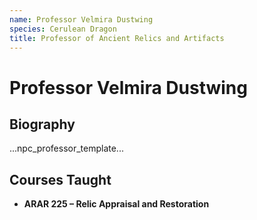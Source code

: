 ```yaml
---
name: Professor Velmira Dustwing
species: Cerulean Dragon
title: Professor of Ancient Relics and Artifacts
---
```


# Professor Velmira Dustwing

## Biography
...npc_professor_template...

## Courses Taught
- **ARAR 225 – Relic Appraisal and Restoration**
